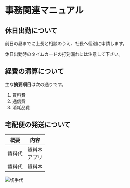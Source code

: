 # 事務関連マニュアル

## 休日出勤について

前日の昼までに上長と相談のうえ、社長へ個別に申請します。

休日出勤時のタイムカードの打刻漏れには注意して下さい。

## 経費の清算について

主な**摘要項目**は次の通りです。

1. 賃料費
1. 通信費
1. 消耗品費

## 宅配便の発送について

| 概要   | 内容             |
| ------ | ---------------- |
| 賃料代 | 資料本<br>アプリ |
| 賃料代 | 資料本           |

![切手代](img/sample.jpg)

